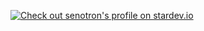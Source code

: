 [![Check out senotron's profile on stardev.io](https://stardev.io/developers/senotron/badge/languages/global.svg)](https://stardev.io/developers/senotron)
